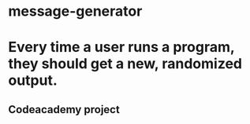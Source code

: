 # message-generator

# Every time a user runs a program, they should get a new, randomized output.

## Codeacademy project
